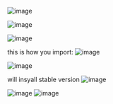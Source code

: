 ![image](https://github.com/user-attachments/assets/29a96201-cbb3-42c9-877e-c74d3ffc6375)

![image](https://github.com/user-attachments/assets/573e8a8a-ea97-4834-bc35-49df58ec9b2a)

![image](https://github.com/user-attachments/assets/d9d23dc8-772e-4f16-b379-2e12f76d9441)


this is how you import:
![image](https://github.com/user-attachments/assets/d683bc28-1567-4c53-811e-736cd96827f3)


![image](https://github.com/user-attachments/assets/4c4e7fe6-bf9f-461d-8bce-21ebc844e261)

will insyall stable version
![image](https://github.com/user-attachments/assets/3b5aa529-88f8-402c-b1bb-d0998ce6ef1e)

![image](https://github.com/user-attachments/assets/1972527f-d39f-4275-b6cf-617a6181c86d)
![image](https://github.com/user-attachments/assets/d6d57fd1-aab0-4232-b487-946fa4338597)
